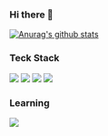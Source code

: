 ### Hi there 👋
[![Anurag's github stats](https://github-readme-stats.vercel.app/api?username=choice91)](https://github.com/anuraghazra/github-readme-stats)<br />
<!-- [![Top Langs](https://github-readme-stats.vercel.app/api/top-langs/?username=choice91&langs_count=8)](https://github.com/anuraghazra/github-readme-stats)<br /> -->
<!-- [![Top Langs](https://github-readme-stats.vercel.app/api/top-langs/?username=choice91&layout=compact)](https://github.com/anuraghazra/github-readme-stats) -->

<!--
**choice91/choice91** is a ✨ _special_ ✨ repository because its `README.md` (this file) appears on your GitHub profile.

Here are some ideas to get you started:

- 🔭 I’m currently working on ...
- 🌱 I’m currently learning ...
- 👯 I’m looking to collaborate on ...
- 🤔 I’m looking for help with ...
- 💬 Ask me about ...
- 📫 How to reach me: ...
- 😄 Pronouns: ...
- ⚡ Fun fact: ...
-->

### Teck Stack
<img src="https://img.shields.io/badge/JavaScript-F7DF1E?style=flat-square&logo=JavaScript&logoColor=black"/></a>
<img src="https://img.shields.io/badge/NodeJS-339933?style=flat-square&logo=Node.js&logoColor=white"/></a>
<img src="https://img.shields.io/badge/MongoDB-47A248?style=flat-square&logo=MongoDB&logoColor=white"/></a>
<img src="https://img.shields.io/badge/MySQL-4479A1?style=flat-square&logo=MySQL&logoColor=white"/></a>

### Learning
<img src="https://img.shields.io/badge/TypeScript-0072B4?style=flat-square&logo=TypeScript&logoColor=white"/></a>
